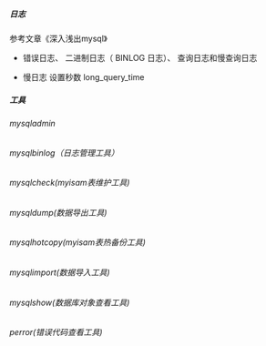 ##### 日志

参考文章《深入浅出mysql》

- 错误日志、 二进制日志（ BINLOG 日志）、 查询日志和慢查询日志

- 慢日志 设置秒数 long_query_time

##### 工具

###### mysqladmin

###### mysqlbinlog（日志管理工具）

###### mysqlcheck(myisam表维护工具)

###### mysqldump(数据导出工具)

###### mysqlhotcopy(myisam表热备份工具)

###### mysqlimport(数据导入工具)

###### mysqlshow(数据库对象查看工具)

###### perror(错误代码查看工具)

